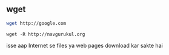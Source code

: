 ## wget

```bash
wget http://google.com
```

```
wget -R http://navgurukul.org
```

isse aap Internet se files ya web pages download kar sakte hai